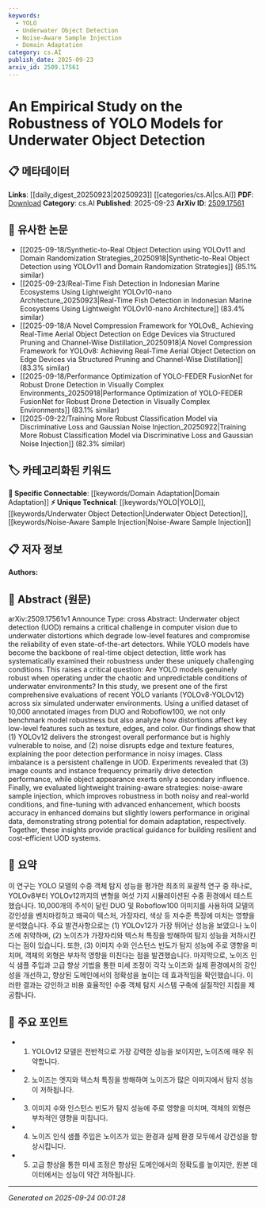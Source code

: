 ```yaml
---
keywords:
  - YOLO
  - Underwater Object Detection
  - Noise-Aware Sample Injection
  - Domain Adaptation
category: cs.AI
publish_date: 2025-09-23
arxiv_id: 2509.17561
---
```


<!-- KEYWORD_LINKING_METADATA:
{
  "processed_timestamp": "2025-09-24T00:01:28.841993",
  "vocabulary_version": "1.0",
  "selected_keywords": [
    "YOLO",
    "Underwater Object Detection",
    "Noise-Aware Sample Injection",
    "Domain Adaptation"
  ],
  "rejected_keywords": [],
  "similarity_scores": {
    "YOLO": 0.78,
    "Underwater Object Detection": 0.77,
    "Noise-Aware Sample Injection": 0.75,
    "Domain Adaptation": 0.8
  },
  "extraction_method": "AI_prompt_based",
  "budget_applied": true,
  "candidates_json": {
    "candidates": [
      {
        "surface": "YOLO models",
        "canonical": "YOLO",
        "aliases": [
          "You Only Look Once"
        ],
        "category": "unique_technical",
        "rationale": "YOLO is a specific object detection model family critical for linking discussions on real-time detection.",
        "novelty_score": 0.75,
        "connectivity_score": 0.68,
        "specificity_score": 0.85,
        "link_intent_score": 0.78
      },
      {
        "surface": "underwater object detection",
        "canonical": "Underwater Object Detection",
        "aliases": [
          "UOD"
        ],
        "category": "unique_technical",
        "rationale": "This is a specialized application area within computer vision, essential for linking domain-specific research.",
        "novelty_score": 0.7,
        "connectivity_score": 0.65,
        "specificity_score": 0.88,
        "link_intent_score": 0.77
      },
      {
        "surface": "noise-aware sample injection",
        "canonical": "Noise-Aware Sample Injection",
        "aliases": [],
        "category": "unique_technical",
        "rationale": "This technique is a novel approach to improving model robustness, relevant for linking to domain adaptation strategies.",
        "novelty_score": 0.8,
        "connectivity_score": 0.6,
        "specificity_score": 0.82,
        "link_intent_score": 0.75
      },
      {
        "surface": "domain adaptation",
        "canonical": "Domain Adaptation",
        "aliases": [],
        "category": "specific_connectable",
        "rationale": "Domain adaptation is a key concept for linking strategies that enhance model performance across different environments.",
        "novelty_score": 0.5,
        "connectivity_score": 0.85,
        "specificity_score": 0.7,
        "link_intent_score": 0.8
      }
    ],
    "ban_list_suggestions": [
      "performance",
      "method",
      "experiment"
    ]
  },
  "decisions": [
    {
      "candidate_surface": "YOLO models",
      "resolved_canonical": "YOLO",
      "decision": "linked",
      "scores": {
        "novelty": 0.75,
        "connectivity": 0.68,
        "specificity": 0.85,
        "link_intent": 0.78
      }
    },
    {
      "candidate_surface": "underwater object detection",
      "resolved_canonical": "Underwater Object Detection",
      "decision": "linked",
      "scores": {
        "novelty": 0.7,
        "connectivity": 0.65,
        "specificity": 0.88,
        "link_intent": 0.77
      }
    },
    {
      "candidate_surface": "noise-aware sample injection",
      "resolved_canonical": "Noise-Aware Sample Injection",
      "decision": "linked",
      "scores": {
        "novelty": 0.8,
        "connectivity": 0.6,
        "specificity": 0.82,
        "link_intent": 0.75
      }
    },
    {
      "candidate_surface": "domain adaptation",
      "resolved_canonical": "Domain Adaptation",
      "decision": "linked",
      "scores": {
        "novelty": 0.5,
        "connectivity": 0.85,
        "specificity": 0.7,
        "link_intent": 0.8
      }
    }
  ]
}
-->

# An Empirical Study on the Robustness of YOLO Models for Underwater Object Detection

## 📋 메타데이터

**Links**: [[daily_digest_20250923|20250923]] [[categories/cs.AI|cs.AI]]
**PDF**: [Download](https://arxiv.org/pdf/2509.17561.pdf)
**Category**: cs.AI
**Published**: 2025-09-23
**ArXiv ID**: [2509.17561](https://arxiv.org/abs/2509.17561)

## 🔗 유사한 논문
- [[2025-09-18/Synthetic-to-Real Object Detection using YOLOv11 and Domain Randomization Strategies_20250918|Synthetic-to-Real Object Detection using YOLOv11 and Domain Randomization Strategies]] (85.1% similar)
- [[2025-09-23/Real-Time Fish Detection in Indonesian Marine Ecosystems Using Lightweight YOLOv10-nano Architecture_20250923|Real-Time Fish Detection in Indonesian Marine Ecosystems Using Lightweight YOLOv10-nano Architecture]] (83.4% similar)
- [[2025-09-18/A Novel Compression Framework for YOLOv8_ Achieving Real-Time Aerial Object Detection on Edge Devices via Structured Pruning and Channel-Wise Distillation_20250918|A Novel Compression Framework for YOLOv8: Achieving Real-Time Aerial Object Detection on Edge Devices via Structured Pruning and Channel-Wise Distillation]] (83.3% similar)
- [[2025-09-18/Performance Optimization of YOLO-FEDER FusionNet for Robust Drone Detection in Visually Complex Environments_20250918|Performance Optimization of YOLO-FEDER FusionNet for Robust Drone Detection in Visually Complex Environments]] (83.1% similar)
- [[2025-09-22/Training More Robust Classification Model via Discriminative Loss and Gaussian Noise Injection_20250922|Training More Robust Classification Model via Discriminative Loss and Gaussian Noise Injection]] (82.3% similar)

## 🏷️ 카테고리화된 키워드
**🔗 Specific Connectable**: [[keywords/Domain Adaptation|Domain Adaptation]]
**⚡ Unique Technical**: [[keywords/YOLO|YOLO]], [[keywords/Underwater Object Detection|Underwater Object Detection]], [[keywords/Noise-Aware Sample Injection|Noise-Aware Sample Injection]]

## 📋 저자 정보

**Authors:** 

## 📄 Abstract (원문)

arXiv:2509.17561v1 Announce Type: cross 
Abstract: Underwater object detection (UOD) remains a critical challenge in computer vision due to underwater distortions which degrade low-level features and compromise the reliability of even state-of-the-art detectors. While YOLO models have become the backbone of real-time object detection, little work has systematically examined their robustness under these uniquely challenging conditions. This raises a critical question: Are YOLO models genuinely robust when operating under the chaotic and unpredictable conditions of underwater environments? In this study, we present one of the first comprehensive evaluations of recent YOLO variants (YOLOv8-YOLOv12) across six simulated underwater environments. Using a unified dataset of 10,000 annotated images from DUO and Roboflow100, we not only benchmark model robustness but also analyze how distortions affect key low-level features such as texture, edges, and color. Our findings show that (1) YOLOv12 delivers the strongest overall performance but is highly vulnerable to noise, and (2) noise disrupts edge and texture features, explaining the poor detection performance in noisy images. Class imbalance is a persistent challenge in UOD. Experiments revealed that (3) image counts and instance frequency primarily drive detection performance, while object appearance exerts only a secondary influence. Finally, we evaluated lightweight training-aware strategies: noise-aware sample injection, which improves robustness in both noisy and real-world conditions, and fine-tuning with advanced enhancement, which boosts accuracy in enhanced domains but slightly lowers performance in original data, demonstrating strong potential for domain adaptation, respectively. Together, these insights provide practical guidance for building resilient and cost-efficient UOD systems.

## 📝 요약

이 연구는 YOLO 모델의 수중 객체 탐지 성능을 평가한 최초의 포괄적 연구 중 하나로, YOLOv8부터 YOLOv12까지의 변형을 여섯 가지 시뮬레이션된 수중 환경에서 테스트했습니다. 10,000개의 주석이 달린 DUO 및 Roboflow100 이미지를 사용하여 모델의 강인성을 벤치마킹하고 왜곡이 텍스처, 가장자리, 색상 등 저수준 특징에 미치는 영향을 분석했습니다. 주요 발견사항으로는 (1) YOLOv12가 가장 뛰어난 성능을 보였으나 노이즈에 취약하며, (2) 노이즈가 가장자리와 텍스처 특징을 방해하여 탐지 성능을 저하시킨다는 점이 있습니다. 또한, (3) 이미지 수와 인스턴스 빈도가 탐지 성능에 주로 영향을 미치며, 객체의 외형은 부차적 영향을 미친다는 점을 발견했습니다. 마지막으로, 노이즈 인식 샘플 주입과 고급 향상 기법을 통한 미세 조정이 각각 노이즈와 실제 환경에서의 강인성을 개선하고, 향상된 도메인에서의 정확성을 높이는 데 효과적임을 확인했습니다. 이러한 결과는 강인하고 비용 효율적인 수중 객체 탐지 시스템 구축에 실질적인 지침을 제공합니다.

## 🎯 주요 포인트

- 1. YOLOv12 모델은 전반적으로 가장 강력한 성능을 보이지만, 노이즈에 매우 취약합니다.
- 2. 노이즈는 엣지와 텍스처 특징을 방해하여 노이즈가 많은 이미지에서 탐지 성능이 저하됩니다.
- 3. 이미지 수와 인스턴스 빈도가 탐지 성능에 주로 영향을 미치며, 객체의 외형은 부차적인 영향을 미칩니다.
- 4. 노이즈 인식 샘플 주입은 노이즈가 있는 환경과 실제 환경 모두에서 강건성을 향상시킵니다.
- 5. 고급 향상을 통한 미세 조정은 향상된 도메인에서의 정확도를 높이지만, 원본 데이터에서는 성능이 약간 저하됩니다.


---

*Generated on 2025-09-24 00:01:28*